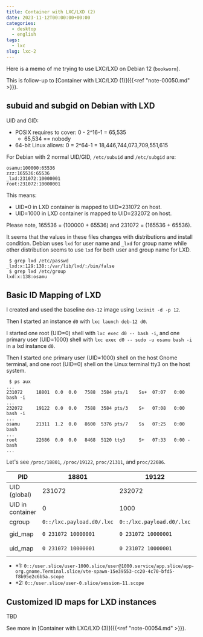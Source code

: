 ```yaml
---
title: Container with LXC/LXD (2)
date: 2023-11-12T00:00:00+00:00
categories:
  - desktop
  - english
tags:
  - lxc
slug: lxc-2
---
```


Here is a memo of me trying to use LXC/LXD on Debian 12 (`bookworm`).

This is follow-up to [Container with LXC/LXD (1)]({{<ref "note-00050.md" >}}).

## subuid and subgid on Debian with LXD

UID and GID:

* POSIX requires to cover: 0 - 2^16-1 = 65,535
  * 65,534 == nobody
* 64-bit Linux allows: 0 = 2^64-1 = 18,446,744,073,709,551,615

For Debian with 2 normal UID/GID, `/etc/subuid` and `/etc/subgid` are:
```
osamu:100000:65536
zzz:165536:65536
_lxd:231072:10000001
root:231072:10000001
```
This means:
* UID=0 in LXD container is mapped to UID=231072 on host.
* UID=1000 in LXD container is mapped to UID=232072 on host.

Please note, 165536 = (100000 + 65536) and 231072 = (165536 + 65536).

It seems that the values in these files changes with distributions and install
condition.  Debian uses `lxd` for user name and `_lxd` for group name while
other distribution seems to use `lxd` for both user and group name for LXD.

```
 $ grep lxd /etc/passwd
_lxd:x:129:138::/var/lib/lxd/:/bin/false
 $ grep lxd /etc/group
lxd:x:138:osamu
```

## Basic ID Mapping of LXD

I created and used the baseline `deb-12` image using `lxcinit -d -p 12`.

Then I started an instance `d0` with `lxc launch deb-12 d0`.

I started one root (UID=0) shell with `lxc exec d0 -- bash -i`, and one primary
user (UID=1000) shell with `lxc exec d0 -- sudo -u osamu bash -i` in a lxd
instance `d0`.

Then I started one primary user (UID=1000) shell on the host Gnome terminal,
and one root (UID=0) shell on the Linux terminal tty3 on the host system.
```
 $ ps aux
...
231072     18801  0.0  0.0   7588  3584 pts/1    Ss+  07:07   0:00 bash -i
...
232072     19122  0.0  0.0   7588  3584 pts/3    S+   07:08   0:00 bash -i
...
osamu      21311  1.2  0.0   8600  5376 pts/7    Ss   07:25   0:00 bash
...
root       22686  0.0  0.0   8468  5120 tty3     S+   07:33   0:00 -bash
...
````
Let's see `/proc/18801`, `/proc/19122`, `proc/21311`, and `proc/22686`.

| PID               | 18801  | 19122  | 21311 | 22686 |
|-------------------|--------|--------|-------|-------|
| UID (global)      | 231072 | 232072 |  1000 |     0 |
| UID in container  |      0 |   1000 | N/A   | N/A   |
| cgroup            | `0::/lxc.payload.d0/.lxc` | `0::/lxc.payload.d0/.lxc` | *1 | *2 |
| gid_map           | `0 231072 10000001` | `0 231072 10000001` | `0 0 4294967295` | `0 0 4294967295` |
| uid_map           | `0 231072 10000001` | `0 231072 10000001` | `0 0 4294967295` | `0 0 4294967295` |

- *1: `0::/user.slice/user-1000.slice/user@1000.service/app.slice/app-org.gnome.Terminal.slice/vte-spawn-15e39553-cc20-4c70-bfd5-f8b95e2c6b5a.scope`
- *2: `0::/user.slice/user-0.slice/session-11.scope`

## Customized ID maps for LXD instances

TBD

<!--

Let's start an instance `deb-test`.

```
 $ lxc init ..
```

## idmaps
note-00053
Different idmaps per container


These properties require a container reboot to take effect.

Custom idmaps
LXD also supports customizing bits of the idmap, e.g. to allow users to bind mount parts of the host’s file system into a container without the need for any UID-shifting file system. The per-container configuration key for this is raw.idmap, and looks like:

both 1000 1000
uid 50-60 500-510
gid 100000-110000 10000-20000
The first line configures both the UID and GID 1000 on the host to map to UID 1000 inside the container (this can be used for example to bind mount a user’s home directory into a container).

The second and third lines map only the UID or GID ranges into the container, respectively. The second entry per line is the source ID, i.e. the ID on the host, and the third entry is the range inside the container. These ranges must be the same size.

This property requires a container reboot to take effect.

https://discuss.linuxcontainers.org/t/need-id-mapping-root-and-user-in-container-to-same-user-in-host/15461
Need ID mapping root and user in container to same user in host
...
This is not possible AFAIK. So what I did?

lxc config set t7 raw.idmap "both 1000 0"
This maps my user in the host (1000:1000) to the root user into the LXD container.

What did I get?: my docker containers running inside the LXD container can manage devices and resources as root, and they can access all the directory binds that I need (owned by user 1000:1000 in the host).


https://gihyo.jp/admin/serial/01/ubuntu-recipe/0479
第479回
LXDコンテナとホストの間でファイルを共有する方法


ホストのディレクトリーツリーをbind mountする
名前空間による制限により、コンテナからホストのルートファイルシステムを直接見ることはできません。またAppArmorにより、コンテナ内部からのブロックファイルのmountは禁止されています。もしコンテナとホストの間、もしくは同じホスト上のコンテナ間でファイルやディレクトリを共有したい場合は、コンテナの設定でbind mountする方法が便利です。

$ lxc config device add sample share disk source=/srv/shared path=/srv/shared
上記のコマンドはホストの/srv/shared（source=オプション）を、コンテナ内部の/srv/shared（path=オプション）としてbind mountします。つまりホストとコンテナで/srv/sharedを共有できるというわけです。

lxc configによる設定は永続的に反映されますので、コンテナの再起動を行ってもそのまま残っています。

$ lxc config show sample
（中略）
devices:
  nfsdir:
    path: /srv/shared
    source: /srv/shared
    type: disk
（後略）
この方法のメリットは、ホスト側のファイルシステムに関係なく同じ方法でコンテナと共有できることです。たとえばコンテナの内部からNFSディレクトリをmountする場合も、一度ホスト側でNFSディレクトリをmountしておけば、それをそのままコンテナにbind mountできるのです。よって同じホスト上のコンテナ間だけでなく、ネットワーク越しのコンテナ間ともファイルやディレクトリを共有できます。

ただしlxc fileと異なり、UID等のマッピングの変更は行いません。よってコンテナの一般ユーザーで作ったファイルやディレクトリのオーナーは、ホストから見るととても大きなUIDを持っていることになります。

ホストとコンテナでUID等を一致させる
bind mountによる共有ディレクトリを使う場合、ホストとコンテナで一般ユーザーのUID等を一致させたほうが便利です。つまりコンテナのUID=1000はホストでもUID=1000にします。もちろんrootを一致させるとそれはとどのつまり「ほぼ特権コンテナ」となりますので、非特権コンテナにしておく意味が薄れます。あくまで「普段使うユーザー」のみUIDを一致させるのです。理想的にはそのユーザーはsudoグループに入っていないほうがいいでしょう。

UID等のマッピングは/etc/subuid、/etc/subgidファイルで管理しています。UID=1000、GID=1000のユーザーとグループはホストとコンテナで一致したい場合は次のように設定します。

$ echo "root:1000:1" | sudo tee -a /etc/subuid
$ echo "root:1000:1" | sudo tee -a /etc/subgid
このうちrootは今回設定したUID等のマッピングを許可するユーザーです。LXDの場合はrootがコンテナ起動時にマッピングを行うのでrootにしています。書式は「USER:START:COUNT」です。上記設定の場合は、「⁠ID=1000から1つ」になります。もちろん「1」を「100」にして複数のUIDをマッピングすることも可能です。

コンテナ内部のマッピングに関する設定は、コンテナごとに行います。

$ lxc config set sample raw.idmap 'both 1000 1000'
「both」はUIDとGID両方に同じ値を設定するパラメーターです。書式は「both HOST_ID CONTAINER_ID」となります。HOST_IDにはホスト上のUID/GIDを、CONTAINER_IDにはHOST_IDをコンテナの中にマップした時のIDを記述します。言い換えると「ホスト上のUID/GID 1000をコンテナ上のUID/GID 1000として扱う」ということです。

もしUID/GIDを異なる値にしたい場合はbothのかわりにuidやgidを使います。

ホスト上のUID=1010をコンテナ上ではUID=1000として扱いたい場合
uid 1010 1000

ホスト上のGID=1011をコンテナ上ではGID=1000として扱いたい場合
gid 1011 1000
uidとgidを同時に設定したい場合は、改行でつなぎます。しかしながらlxc configコマンドは直接改行を扱えません。そこで設定内容を標準入力から受け付けるようにして、そこにパイプで設定内容を流し込みます。

$ echo -e "uid 1010 1000\ngid 1011 1000" | lxc config set xenial raw.idmap -
ハイフンをつないで範囲を指定することも可能です。この場合、マッピング元とマッピング先の個数が同じになるようにしてください。

変更した設定を反映するには、一度そのコンテナを再起動します。冒頭と同じようにプロセスのUIDをコンテナとホストで比べたら、UID=0はマッピングされているものの、UID=1000はコンテナとホストで一致していることがわかるはずです。

これらを組み合わせれば、ホスト・コンテナ間のファイルやディレクトリのアクセス権をそれなりにコントロールできることでしょう。
---------------
https://stgraber.org/2017/06/15/custom-user-mappings-in-lxd-containers/
Introduction
As you may know, LXD uses unprivileged containers by default.
The difference between an unprivileged container and a privileged one is whether the root user in the container is the “real” root user (uid 0 at the kernel level).

The way unprivileged containers are created is by taking a set of normal UIDs and GIDs from the host, usually at least 65536 of each (to be POSIX compliant) and mapping those into the container.

The most common example and what most LXD users will end up with by default is a map of 65536 UIDs and GIDs, with a host base id of 100000. This means that root in the container (uid 0) will be mapped to the host uid 100000 and uid 65535 in the container will be mapped to uid 165535 on the host. UID/GID 65536 and higher in the container aren’t mapped and will return an error if you attempt to use them.

From a security point of view, that means that anything which is not owned by the users and groups mapped into the container will be inaccessible. Any such resource will show up as being owned by uid/gid “-1” (rendered as 65534 or nobody/nogroup in userspace). It also means that should there be a way to escape the container, even root in the container would find itself with just as much privileges on the host as a nobody user.

LXD does offer a number of options related to unprivileged configuration:

Increasing the size of the default uid/gid map
Setting up per-container maps
Punching holes into the map to expose host users and groups
Increasing the size of the default map
As mentioned above, in most cases, LXD will have a default map that’s made of 65536 uids/gids.

In most cases you won’t have to change that. There are however a few cases where you may have to:

You need access to uid/gid higher than 65535.
This is most common when using network authentication inside of your containers.
You want to use per-container maps.
In which case you’ll need 65536 available uid/gid per container.
You want to punch some holes in your container’s map and need access to host uids/gids.
The default map is usually controlled by the “shadow” set of utilities and files. On systems where that’s the case, the “/etc/subuid” and “/etc/subgid” files are used to configure those maps.

On systems that do not have a recent enough version of the “shadow” package. LXD will assume that it doesn’t have to share uid/gid ranges with anything else and will therefore assume control of a billion uids and gids, starting at the host uid/gid 100000.

But the common case, is a system with a recent version of shadow.
An example of what the configuration may look like is:

stgraber@castiana:~$ cat /etc/subuid
lxd:100000:65536
root:100000:65536

stgraber@castiana:~$ cat /etc/subgid
lxd:100000:65536
root:100000:65536
The maps for “lxd” and “root” should always be kept in sync. LXD itself is restricted by the “root” allocation. The “lxd” entry is used to track what needs to be removed if LXD is uninstalled.

Now if you want to increase the size of the map available to LXD. Simply edit both of the files and bump the last value from 65536 to whatever size you need. I tend to bump it to a billion just so I don’t ever have to think about it again:

stgraber@castiana:~$ cat /etc/subuid
lxd:100000:1000000000
root:100000:1000000000

stgraber@castiana:~$ cat /etc/subgid
lxd:100000:1000000000
root:100000:100000000
After altering those files, you need to restart LXD to have it detect the new map:

root@vorash:~# systemctl restart lxd
root@vorash:~# cat /var/log/lxd/lxd.log
lvl=info msg="LXD 2.14 is starting in normal mode" path=/var/lib/lxd t=2017-06-14T21:21:13+0000
lvl=warn msg="CGroup memory swap accounting is disabled, swap limits will be ignored." t=2017-06-14T21:21:13+0000
lvl=info msg="Kernel uid/gid map:" t=2017-06-14T21:21:13+0000
lvl=info msg=" - u 0 0 4294967295" t=2017-06-14T21:21:13+0000
lvl=info msg=" - g 0 0 4294967295" t=2017-06-14T21:21:13+0000
lvl=info msg="Configured LXD uid/gid map:" t=2017-06-14T21:21:13+0000
lvl=info msg=" - u 0 1000000 1000000000" t=2017-06-14T21:21:13+0000
lvl=info msg=" - g 0 1000000 1000000000" t=2017-06-14T21:21:13+0000
lvl=info msg="Connecting to a remote simplestreams server" t=2017-06-14T21:21:13+0000
lvl=info msg="Expiring log files" t=2017-06-14T21:21:13+0000
lvl=info msg="Done expiring log files" t=2017-06-14T21:21:13+0000
lvl=info msg="Starting /dev/lxd handler" t=2017-06-14T21:21:13+0000
lvl=info msg="LXD is socket activated" t=2017-06-14T21:21:13+0000
lvl=info msg="REST API daemon:" t=2017-06-14T21:21:13+0000
lvl=info msg=" - binding Unix socket" socket=/var/lib/lxd/unix.socket t=2017-06-14T21:21:13+0000
lvl=info msg=" - binding TCP socket" socket=[::]:8443 t=2017-06-14T21:21:13+0000
lvl=info msg="Pruning expired images" t=2017-06-14T21:21:13+0000
lvl=info msg="Updating images" t=2017-06-14T21:21:13+0000
lvl=info msg="Done pruning expired images" t=2017-06-14T21:21:13+0000
lvl=info msg="Done updating images" t=2017-06-14T21:21:13+0000
root@vorash:~#
As you can see, the configured map is logged at LXD startup and can be used to confirm that the reconfiguration worked as expected.

You’ll then need to restart your containers to have them start using your newly expanded map.

Per container maps
Provided that you have a sufficient amount of uid/gid allocated to LXD, you can configure your containers to use their own, non-overlapping allocation of uids and gids.

This can be useful for two reasons:

You are running software which alters kernel resource ulimits.
Those user-specific limits are tied to a kernel uid and will cross container boundaries leading to hard to debug issues where one container can perform an action but all others are then unable to do the same.
You want to know that should there be a way for someone in one of your containers to somehow get access to the host that they still won’t be able to access or interact with any of the other containers.
The main downsides to using this feature are:

It’s somewhat wasteful with using 65536 uids and gids per container.
That being said, you’d still be able to run over 60000 isolated containers before running out of system uids and gids.
It’s effectively impossible to share storage between two isolated containers as everything written by one will be seen as -1 by the other. There is ongoing work around virtual filesystems in the kernel that will eventually let us get rid of that limitation.
To have a container use its own distinct map, simply run:

stgraber@castiana:~$ lxc config set test security.idmap.isolated true
stgraber@castiana:~$ lxc restart test
stgraber@castiana:~$ lxc config get test volatile.last_state.idmap
[{"Isuid":true,"Isgid":false,"Hostid":165536,"Nsid":0,"Maprange":65536},{"Isuid":false,"Isgid":true,"Hostid":165536,"Nsid":0,"Maprange":65536}]
The restart step is needed to have LXD remap the entire filesystem of the container to its new map.
Note that this step will take a varying amount of time depending on the number of files in the container and the speed of your storage.

As can be seen above, after restart, the container is shown to have its own map of 65536 uids/gids.

If you want LXD to allocate more than the default 65536 uids/gids to an isolated container, you can bump the size of the allocation with:

stgraber@castiana:~$ lxc config set test security.idmap.size 200000
stgraber@castiana:~$ lxc restart test
stgraber@castiana:~$ lxc config get test volatile.last_state.idmap
[{"Isuid":true,"Isgid":false,"Hostid":165536,"Nsid":0,"Maprange":200000},{"Isuid":false,"Isgid":true,"Hostid":165536,"Nsid":0,"Maprange":200000}]
If you’re trying to allocate more uids/gids than are left in LXD’s allocation, LXD will let you know:

stgraber@castiana:~$ lxc config set test security.idmap.size 2000000000
error: Not enough uid/gid available for the container.
Direct user/group mapping
The fact that all uids/gids in an unprivileged container are mapped to a normally unused range on the host means that sharing of data between host and container is effectively impossible.

Now, what if you want to share your user’s home directory with a container?

The obvious answer to that is to define a new “disk” entry in LXD which passes your home directory to the container:

stgraber@castiana:~$ lxc config device add test home disk source=/home/stgraber path=/home/ubuntu
Device home added to test
So that was pretty easy, but did it work?

stgraber@castiana:~$ lxc exec test -- bash
root@test:~# ls -lh /home/
total 529K
drwx--x--x 45 nobody nogroup 84 Jun 14 20:06 ubuntu
No. The mount is clearly there, but it’s completely inaccessible to the container.
To fix that, we need to take a few extra steps:

Allow LXD’s use of our user uid and gid
Restart LXD to have it load the new map
Set a custom map for our container
Restart the container to have the new map apply
stgraber@castiana:~$ printf "lxd:$(id -u):1\nroot:$(id -u):1\n" | sudo tee -a /etc/subuid
lxd:201105:1
root:201105:1

stgraber@castiana:~$ printf "lxd:$(id -g):1\nroot:$(id -g):1\n" | sudo tee -a /etc/subgid
lxd:200512:1
root:200512:1

stgraber@castiana:~$ sudo systemctl restart lxd

stgraber@castiana:~$ printf "uid $(id -u) 1000\ngid $(id -g) 1000" | lxc config set test raw.idmap -

stgraber@castiana:~$ lxc restart test
At which point, things should be working in the container:

stgraber@castiana:~$ lxc exec test -- su ubuntu -l
ubuntu@test:~$ ls -lh
total 119K
drwxr-xr-x 5  ubuntu ubuntu 8 Feb 18 2016 data
drwxr-x--- 4  ubuntu ubuntu 6 Jun 13 17:05 Desktop
drwxr-xr-x 3  ubuntu ubuntu 28 Jun 13 20:09 Downloads
drwx------ 84 ubuntu ubuntu 84 Sep 14 2016 Maildir
drwxr-xr-x 4  ubuntu ubuntu 4 May 20 15:38 snap
ubuntu@test:~$

Conclusion
User namespaces, the kernel feature that makes those uid/gid mappings possible is a very powerful tool which finally made containers on Linux safe by design. It is however not the easiest thing to wrap your head around and all of that uid/gid map math can quickly become a major issue.

In LXD we’ve tried to expose just enough of those underlying features to be useful to our users while doing the actual mapping math internally. This makes things like the direct user/group mapping above significantly easier than it otherwise would be.

Going forward, we’re very interested in some of the work around uid/gid remapping at the filesystem level, this would let us decouple the on-disk user/group map from that used for processes, making it possible to share data between differently mapped containers and alter the various maps without needing to also remap the entire filesystem.

Extra information
The main LXD website is at: https://linuxcontainers.org/lxd
Development happens on Github at: https://github.com/lxc/lxd
Discussion forun: https://discuss.linuxcontainers.org
Mailing-list support happens on: https://lists.linuxcontainers.org
IRC support happens in: #lxcontainers on irc.freenode.net
Try LXD online: https://linuxcontainers.org/lxd/try-it


----
https://stackoverflow.com/questions/71738168/linux-container-failed-to-set-up-id-mapping


your mappings look quite wrong... syntax should be :

/etc/subuid

[local unprivileged user on the host that will run the container]:[uid on the host start at(this is inexisting uid on the host and it is ok)]:[number/range of uid to map]

e.g : toto:100000:65535

/etc/subuid

[local unprivileged group on the host that will run the container]:[guid on the host start at(this is inexisting gid on the host and it is ok)]:[number/range of uid to map]

e.g : toto:100000:65535

config

then, in the config file of the container, if you want to restrict the access further, you can do some specific mappings:

lxc.idmap = u 0 100000 1

lxc.idmap = g 0 100000 1

lxc.idmap = u 33 100033 1

lxc.idmap = g 33 100033 1

will map the uid and gid 0 (root) in the container to uid and gid 100000 on the host

will map the uid and gid 33 (www-data) in the container to uid and gid 100033 on the host

--------------

LXDのコンテナ中でホストのホームディレクトリを読み書きする方法
https://qiita.com/m-shibata/items/2969ab84bab9235d25f0
https://ubuntu.com/blog/mounting-your-home-directory-in-lxd
Mounting your home directory in LXD
As of LXD stable 2.0.8 and feature release 2.6, LXD has support for various UID and GID map related manipulaions. A common question is: “How do I bind-mount my home directory into a container?” and before the answer was “well, it’s complicated but you can do it; it’s slightly less complicated if you do it in privleged containers”. However, with this feature, now you can do it very easily in unprivileged containers.

First, find out your uid on the host:

$ id
uid=1000(tycho) gid=1000(tycho) groups=1000(tycho),4(adm),24(cdrom),27(sudo),30(dip),46(plugdev),112(lpadmin),124(sambashare),129(libvirtd),149(lxd),150(sbuild)
On standard Ubuntu hosts, the uid of the first user is 1000. Now, we need to allow LXD to remap to remap this id; you’ll need an additional entry for root to do this:

$ echo 'root:1000:1' | sudo tee -a /etc/subuid /etc/subgid
Now, create a container, and set the idmap up to map both uid and gid 1000 to uid and gid 1000 inside the container.

$ lxc init ubuntu-daily:z zesty
Creating zesty

$ lxc config set zesty raw.idmap 'both 1000 1000'
Finally, set up your home directory to be mounted in the container:

$ lxc config device add zesty homedir disk source=/home/tycho path=/home/ubuntu
And leave an insightful message for users of the container:

$ echo 'meshuggah rocks' >> message
Finally, start your container and read the message:

$ lxc start zesty
$ lxc exec zesty cat /home/ubuntu/message
meshuggah rocks
And enjoy the insight offered to you by your home directory 🙂


Sunday, August 28, 2022

-->

See more in [Container with LXC/LXD (3)]({{<ref "note-00054.md" >}}).

<!-- vim: set sw=4 sts=4 ai si et tw=79 ft=markdown: -->
